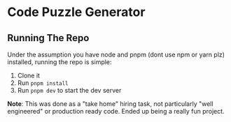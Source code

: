 # Code Puzzle Generator
## Running The Repo
Under the assumption you have node and pnpm (dont use npm or yarn plz) installed, running the repo is simple:
1. Clone it 
2. Run `pnpm install`
3. Run `pnpm dev` to start the dev server


**Note**: This was done as a "take home" hiring task, not particularly "well engineered" or production ready code. Ended up being a really fun project.
